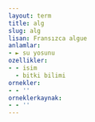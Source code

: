 ```yaml
---
layout: term
title: alg
slug: alg
lisan: Fransızca algue
anlamlar:
- ► su yosunu
ozellikler:
- - isim
  - bitki bilimi
ornekler:
- - ''
orneklerkaynak:
- - ''
---
```

